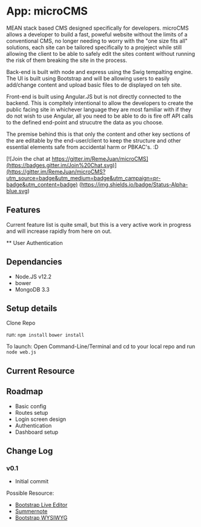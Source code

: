 # App: microCMS

MEAN stack based CMS designed specifically for developers. 
microCMS allows a developer to build a fast, poweful website without the limits
of a conventional CMS, no longer needing to worry with the "one size fits all"
solutions, each site can be tailored specifically to a projeject while still
allowing the client to be able to safely edit the sites content without running
the risk of them breaking the site in the process.

Back-end is built with node and express using the Swig tempalting engine.
The UI is built using Bootstrap and will be allowing users to easily add/change
content and upload basic files to de displayed on teh site.

Front-end is built using Angular.JS but is not directly connected to the backend.
This is compltely intentional to allow the developers to create the public 
facing site in whichever language they are most familiar with if they do not wish
to use Angular, all you need to be able to do is fire off API calls to the
defined end-point and strucutre the data as you choose.

The premise behind this is that only the content and other key sections of the
are editable by the end-user/client to keep the structure and other essential
elements safe from accidental harm or PBKAC's. :D

[![Join the chat at https://gitter.im/RemeJuan/microCMS](https://badges.gitter.im/Join%20Chat.svg)](https://gitter.im/RemeJuan/microCMS?utm_source=badge&utm_medium=badge&utm_campaign=pr-badge&utm_content=badge)
(https://img.shields.io/badge/Status-Alpha-blue.svg)

## Features

Current feature list is quite small, but this is a very active work in progress
and will increase rapidly from here on out.

** User Authentication

## Dependancies

* Node.JS v12.2
* bower
* MongoDB 3.3

## Setup details

Clone Repo

run:
`npm install`
`bower install`

To launch:
Open Command-Line/Terminal and cd to your local repo and run `node web.js`

## Current Resource

## Roadmap
* Basic config
* Routes setup
* Login screen design
* Authentication
* Dashboard setup

## Change Log

### v0.1
* Initial commit

Possible Resource:

* [Bootstrap Live Editor](http://innovastudio.com/BootstrapLiveEditor/index.html)
* [Summernote](http://summernote.org/#/)
* [Bootstrap WYSIWYG](https://mindmup.github.io/bootstrap-wysiwyg/)